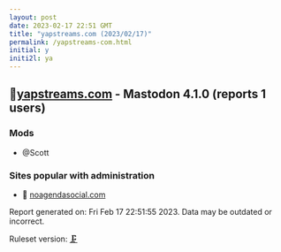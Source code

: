 ```yaml
---
layout: post
date: 2023-02-17 22:51 GMT
title: "yapstreams.com (2023/02/17)"
permalink: /yapstreams-com.html
initial: y
initi2l: ya
---
```


## 💉[yapstreams.com](https://yapstreams.com) - Mastodon 4.1.0 (reports 1 users)

### Mods
 * @Scott

### Sites popular with administration

* 💉 [noagendasocial.com](/noagendasocial-com.html)

Report generated on: Fri Feb 17 22:51:55 2023. Data may be outdated or incorrect.

Ruleset version: [🗜](/version-clamp)
